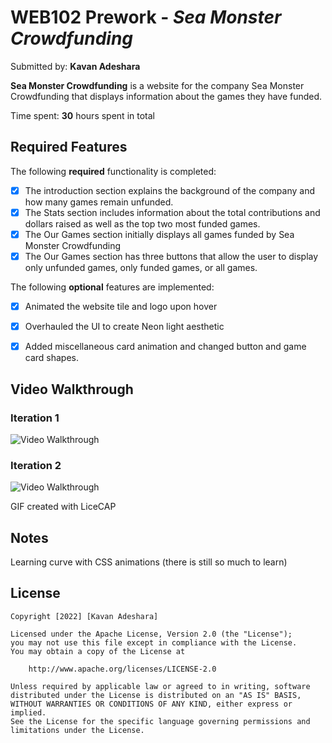 # WEB102 Prework - *Sea Monster Crowdfunding*

Submitted by: **Kavan Adeshara**

**Sea Monster Crowdfunding** is a website for the company Sea Monster Crowdfunding that displays information about the games they have funded.

Time spent: **30** hours spent in total

## Required Features

The following **required** functionality is completed:

* [x] The introduction section explains the background of the company and how many games remain unfunded.
* [x] The Stats section includes information about the total contributions and dollars raised as well as the top two most funded games.
* [x] The Our Games section initially displays all games funded by Sea Monster Crowdfunding
* [x] The Our Games section has three buttons that allow the user to display only unfunded games, only funded games, or all games.

The following **optional** features are implemented:

* [x] Animated the website tile and logo upon hover
* [x] Overhauled the UI to create Neon light aesthetic
* [x] Added miscellaneous card animation and changed button and game card shapes.



## Video Walkthrough

### Iteration 1

<img src='https://github.com/kavanAdeshara/web102_prework/blob/main/website.gif' title='Video Walkthrough' width='' alt='Video Walkthrough' />

### Iteration 2

<img src='https://github.com/kavanAdeshara/web102_prework/blob/main/iteration2.gif' title='Video Walkthrough' width='' alt='Video Walkthrough' />


<!-- Replace this with whatever GIF tool you used! -->
GIF created with LiceCAP 
<!-- Recommended tools:
[Kap](https://getkap.co/) for macOS
[ScreenToGif](https://www.screentogif.com/) for Windows
[peek](https://github.com/phw/peek) for Linux. -->

## Notes

Learning curve with CSS animations (there is still so much to learn)

## License

    Copyright [2022] [Kavan Adeshara]

    Licensed under the Apache License, Version 2.0 (the "License");
    you may not use this file except in compliance with the License.
    You may obtain a copy of the License at

        http://www.apache.org/licenses/LICENSE-2.0

    Unless required by applicable law or agreed to in writing, software
    distributed under the License is distributed on an "AS IS" BASIS,
    WITHOUT WARRANTIES OR CONDITIONS OF ANY KIND, either express or implied.
    See the License for the specific language governing permissions and
    limitations under the License.
